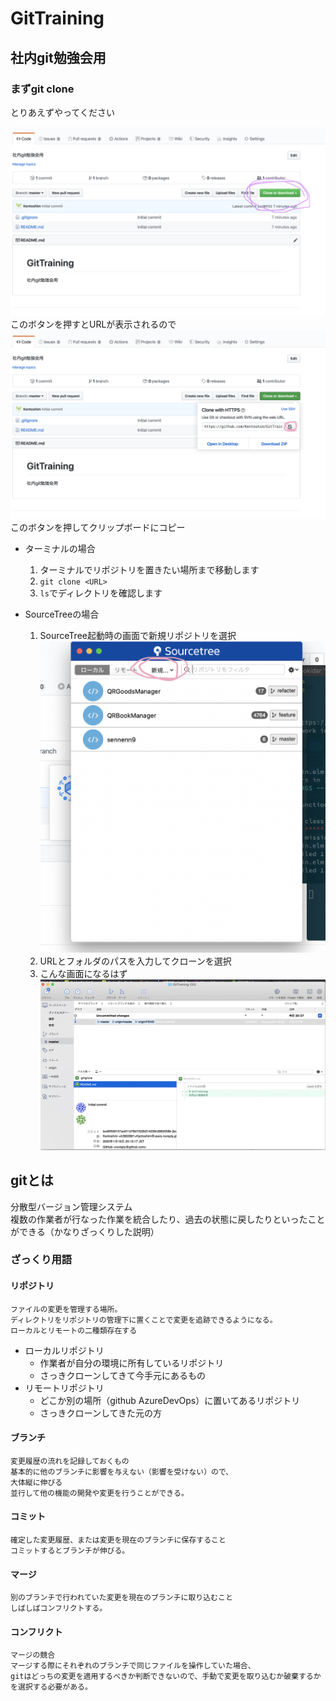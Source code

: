 # GitTraining
社内git勉強会用
---

### まずgit clone
とりあえずやってください

![gitclone](images/github_clone.png)
このボタンを押すとURLが表示されるので
![gitclone2](images/git_clone2.png)
このボタンを押してクリップボードにコピー

- ターミナルの場合
  1. ターミナルでリポジトリを置きたい場所まで移動します
  2. `git clone <URL>`
  3. `ls`でディレクトリを確認します

- SourceTreeの場合
    1. SourceTree起動時の画面で新規リポジトリを選択 ![clone](images/Sourcetree.png)
    2. URLとフォルダのパスを入力してクローンを選択
    3. こんな画面になるはず![SourceTree](images/スクリーンショット&#32;2020-01-16&#32;20.37.43.png)

## gitとは
分散型バージョン管理システム  
  複数の作業者が行なった作業を統合したり、過去の状態に戻したりといったことができる（かなりざっくりした説明）

### ざっくり用語
#### リポジトリ
    ファイルの変更を管理する場所。
    ディレクトリをリポジトリの管理下に置くことで変更を追跡できるようになる。
    ローカルとリモートの二種類存在する

- ローカルリポジトリ
  - 作業者が自分の環境に所有しているリポジトリ
  - さっきクローンしてきて今手元にあるもの
- リモートリポジトリ
  - どこか別の場所（github AzureDevOps）に置いてあるリポジトリ
  - さっきクローンしてきた元の方

#### ブランチ
    変更履歴の流れを記録しておくもの
    基本的に他のブランチに影響を与えない（影響を受けない）ので、
    大体縦に伸びる
    並行して他の機能の開発や変更を行うことができる。

#### コミット
    確定した変更履歴、または変更を現在のブランチに保存すること
    コミットするとブランチが伸びる。

#### マージ
    別のブランチで行われていた変更を現在のブランチに取り込むこと
    しばしばコンフリクトする。

#### コンフリクト
    マージの競合
    マージする際にそれぞれのブランチで同じファイルを操作していた場合、
    gitはどっちの変更を適用するべきか判断できないので、手動で変更を取り込むか破棄するかを選択する必要がある。

